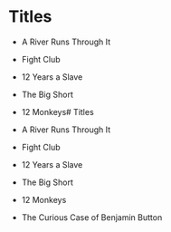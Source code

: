# Titles

- A River Runs Through It
- Fight Club
- 12 Years a Slave
- The Big Short
- 12 Monkeys# Titles

- A River Runs Through It
- Fight Club
- 12 Years a Slave
- The Big Short
- 12 Monkeys
- The Curious Case of Benjamin Button
